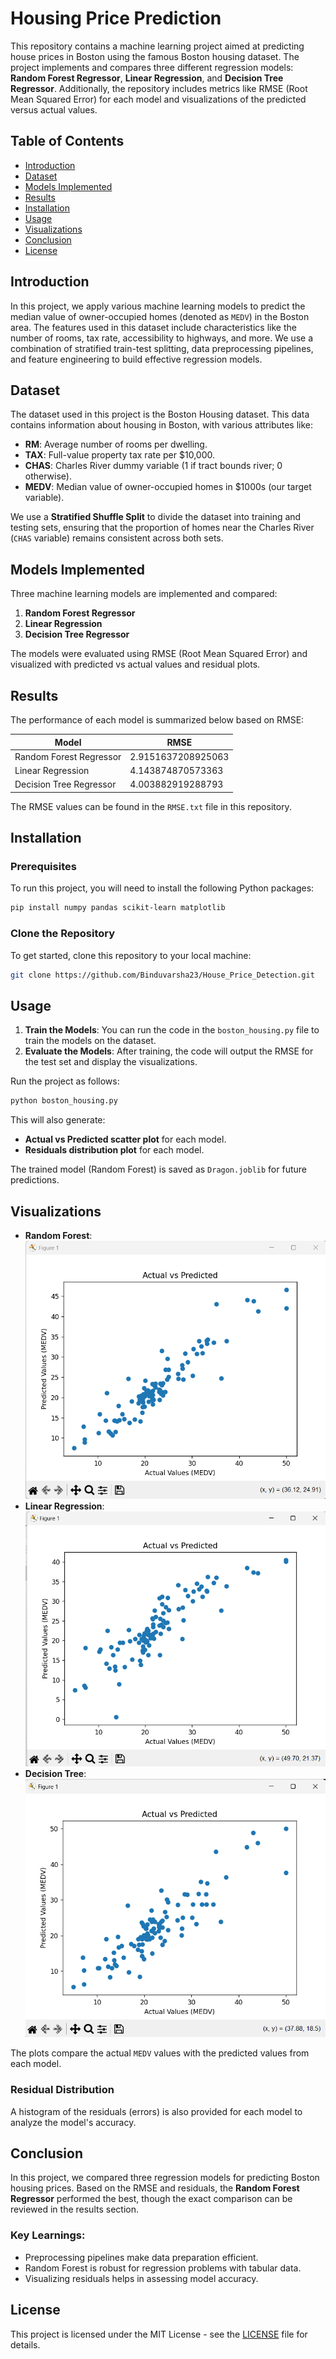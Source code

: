 # Housing Price Prediction

This repository contains a machine learning project aimed at predicting house prices in Boston using the famous Boston housing dataset. The project implements and compares three different regression models: **Random Forest Regressor**, **Linear Regression**, and **Decision Tree Regressor**. Additionally, the repository includes metrics like RMSE (Root Mean Squared Error) for each model and visualizations of the predicted versus actual values.

## Table of Contents

- [Introduction](#introduction)
- [Dataset](#dataset)
- [Models Implemented](#models-implemented)
- [Results](#results)
- [Installation](#installation)
- [Usage](#usage)
- [Visualizations](#visualizations)
- [Conclusion](#conclusion)
- [License](#license)

## Introduction

In this project, we apply various machine learning models to predict the median value of owner-occupied homes (denoted as `MEDV`) in the Boston area. The features used in this dataset include characteristics like the number of rooms, tax rate, accessibility to highways, and more. We use a combination of stratified train-test splitting, data preprocessing pipelines, and feature engineering to build effective regression models.

## Dataset

The dataset used in this project is the Boston Housing dataset. This data contains information about housing in Boston, with various attributes like:

- **RM**: Average number of rooms per dwelling.
- **TAX**: Full-value property tax rate per $10,000.
- **CHAS**: Charles River dummy variable (1 if tract bounds river; 0 otherwise).
- **MEDV**: Median value of owner-occupied homes in $1000s (our target variable).

We use a **Stratified Shuffle Split** to divide the dataset into training and testing sets, ensuring that the proportion of homes near the Charles River (`CHAS` variable) remains consistent across both sets.

## Models Implemented

Three machine learning models are implemented and compared:

1. **Random Forest Regressor**
2. **Linear Regression**
3. **Decision Tree Regressor**

The models were evaluated using RMSE (Root Mean Squared Error) and visualized with predicted vs actual values and residual plots.

## Results

The performance of each model is summarized below based on RMSE:

| Model                   | RMSE         |
|--------------------------|--------------|
| Random Forest Regressor   | 2.9151637208925063 |
| Linear Regression         | 4.143874870573363 |
| Decision Tree Regressor   | 4.003882919288793 |

The RMSE values can be found in the `RMSE.txt` file in this repository.

## Installation

### Prerequisites

To run this project, you will need to install the following Python packages:

```bash
pip install numpy pandas scikit-learn matplotlib
```

### Clone the Repository

To get started, clone this repository to your local machine:

```bash
git clone https://github.com/Binduvarsha23/House_Price_Detection.git
```

## Usage

1. **Train the Models**: You can run the code in the `boston_housing.py` file to train the models on the dataset.
2. **Evaluate the Models**: After training, the code will output the RMSE for the test set and display the visualizations.

Run the project as follows:

```bash
python boston_housing.py
```

This will also generate:

- **Actual vs Predicted scatter plot** for each model.
- **Residuals distribution plot** for each model.

The trained model (Random Forest) is saved as `Dragon.joblib` for future predictions.

## Visualizations

- **Random Forest**: ![RandomForest](Random_Forest.png)
- **Linear Regression**: ![LinearRegression](LinearRegression.png)
- **Decision Tree**: ![DecisionTree](DecisionTree.png)

The plots compare the actual `MEDV` values with the predicted values from each model.

### Residual Distribution

A histogram of the residuals (errors) is also provided for each model to analyze the model's accuracy.

## Conclusion

In this project, we compared three regression models for predicting Boston housing prices. Based on the RMSE and residuals, the **Random Forest Regressor** performed the best, though the exact comparison can be reviewed in the results section.

### Key Learnings:
- Preprocessing pipelines make data preparation efficient.
- Random Forest is robust for regression problems with tabular data.
- Visualizing residuals helps in assessing model accuracy.

## License

This project is licensed under the MIT License - see the [LICENSE](LICENSE) file for details.
